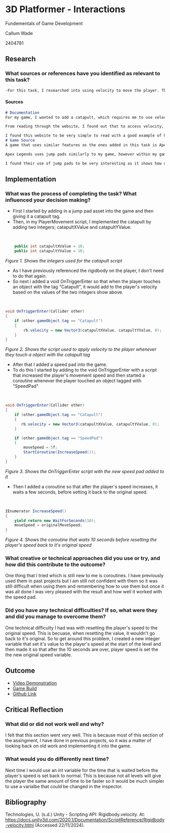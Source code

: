 # 3D Platformer - Interactions

Fundementals of Game Development

Callum Wade 

2404781

## Research

### What sources or references have you identified as relevant to this task?
```markdown
-For this task, I researched into using velocity to move the player. This is because I needed to fling the player a distance with the catapult that I created for this task.
```

#### Sources
```markdown
# Documentation
For my game, I wanted to add a catapult, which requires me to use velocity. So to complete this task, I researched into using velocity from the rigidbody component in my code. The website I used to reseach this is the Unity documentation on Rigidbody.velocity. (Technologies, s.d.)

From reading through the website, I found out that to access velocity, I would need to first reference the rigidbody by using public Rigidbody rb; and rb = GetComponent<Rigidbody>();. Then you just need to use rb.velocity = new Vector3(0, 0, 0); and just change the numerical values to change the object's velocity as needed.

I found this website to be very simple to read with a good example of how to properly use velocity in a script.
# Game Source
A game that uses similar features as the ones added in this task is Apex Legends. Apex Legends is a first person shooter, battle royale created by Respawn Entertainment and published by Electronic Arts. (Apex Legends, 2019)

Apex Legends uses jump pads similarly to my game, however within my game, jump pads are used to complete the level and are required to beat the levels. But in Apex Legends jump pads are used as a tool to either get around easier or to gain a height advantage against enemies.

I found their use of jump pads to be very interesting as it shows how one things can be used for many different reasons within games.
```

## Implementation

### What was the process of completing the task? What influenced your decision making?

- First I started by adding in a jump pad asset into the game and then giving it a catapult tag.
- Then, in my PlayerMovement script, I implemented the catapult by adding two integers; catapultXValue and catapultYValue.

<br>

```csharp
    public int catapultXValue = 10;
    public int catapultYValue = 10;
```
*Figure 1. Shows the integers used for the catapult script*

- As I have previously referenced the rigidbody on the player, I don't need to do that again.
- So next i added a void OnTriggerEnter so that when the player touches an object with the tag "Catapult", it would add to the player's velocity based on the values of the two integers show above.

<br>

```csharp
void OnTriggerEnter(Collider other)
{
    if (other.gameObject.tag == "Catapult")
    {
        rb.velocity = new Vector3(catapultXValue, catapultYValue, 0);
    }
}
```
*Figure 2. Shows the script used to apply velocity to the player whenever they touch a object with the catapult tag*

- After that I added a speed pad into the game.
- To do this I started by adding to the void OnTriggerEnter with a script that increased the player's movement speed and then started a coroutine whenever the player touched an object tagged with "SpeedPad" 

<br>

```csharp
void OnTriggerEnter(Collider other)
{
    if (other.gameObject.tag == "Catapult")
    {
       rb.velocity = new Vector3(catapultXValue, catapultYValue, 0);
    }

    if (other.gameObject.tag == "SpeedPad")
    {
        moveSpeed = 5f;
        StartCoroutine(IncreaseSpeed());
    }
}
```
*Figure 3. Shows the OnTriggerEnter script with the new speed pad added to it*

- Then I added a coroutine so that after the player's speed increases, it waits a few seconds, before setting it back to the original speed.

<br>

```csharp
IEnumerator IncreaseSpeed()
{
    yield return new WaitForSeconds(10);
    moveSpeed = originalMoveSpeed;
}
```
*Figure 4. Shows the coroutine that waits 10 seconds before resetting the player's speed back to it's original speed*

### What creative or technical approaches did you use or try, and how did this contribute to the outcome?

One thing that I tried which is still new to me is coroutines. I have previously used them in past projects but I am still not confident with them so it was still difficult when using them and remembering how to use them but once it was all done I was very pleased with the result and how well it worked with the speed pad.

### Did you have any technical difficulties? If so, what were they and did you manage to overcome them?

One technical difficulty I had was with resetting the player's speed to the original speed. This is becuase, when resetting the value, it wouldn't go back to it's original. So to get around this problem, I created a new integer variable that set it's value to the player's speed at the start of the level and then made it so that after the 10 seconds are over, player speed is set the the new original speed variable.

## Outcome

- [Video Demonstration]()
- [Game Build]()
- [Github Link](https://github.com/C6WX/3D-Platformer)

## Critical Reflection

### What did or did not work well and why?

I felt that this section went very well. This is because most of this section of the assingment, I have done in previous projects, so it was a matter of looking back on old work and implementing it into the game.

### What would you do differently next time?

Next time I would use an int variable for the time that is waited before the player's speed is set back to normal. This is because not all levels will give the player the same amount of time to be faster so it would be much simpler to use a varialbe that could be changed in the inspector.

## Bibliography

Technologies, U. (s.d.) Unity - Scripting API: Rigidbody.velocity. At: https://docs.unity3d.com/2020.1/Documentation/ScriptReference/Rigidbody-velocity.html (Accessed  22/11/2024).



